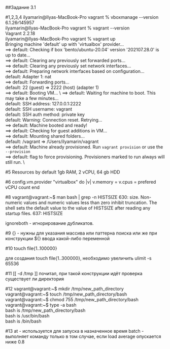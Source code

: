 ##Задание 3.1

#1,2,3,4
ilyamarin@Ilyas-MacBook-Pro vagrant % vboxmanage --version \
6.1.26r145957 \
ilyamarin@Ilyas-MacBook-Pro vagrant % vagrant --version \
Vagrant 2.2.18 \
ilyamarin@Ilyas-MacBook-Pro vagrant % vagrant up \
Bringing machine 'default' up with 'virtualbox' provider... \
==> default: Checking if box 'bento/ubuntu-20.04' version '202107.28.0' is up to date... \
==> default: Clearing any previously set forwarded ports... \
==> default: Clearing any previously set network interfaces... \
==> default: Preparing network interfaces based on configuration... \
    default: Adapter 1: nat \
==> default: Forwarding ports... \
    default: 22 (guest) => 2222 (host) (adapter 1) \
==> default: Booting VM... \ 
==> default: Waiting for machine to boot. This may take a few minutes... \
    default: SSH address: 127.0.0.1:2222 \
    default: SSH username: vagrant \
    default: SSH auth method: private key \
    default: Warning: Connection reset. Retrying... \
==> default: Machine booted and ready! \
==> default: Checking for guest additions in VM... \
==> default: Mounting shared folders... \
    default: /vagrant => /Users/ilyamarin/vagrant \
==> default: Machine already provisioned. Run `vagrant provision` or use the `--provision` \
==> default: flag to force provisioning. Provisioners marked to run always will still run. \

#5
Resources by default 1gb RAM, 2 vCPU, 64 gb HDD

#6
config.vm.provider "virtualbox" do |v|
  v.memory = 
  v.cpus = prefered vCPU count
end

#8
vagrant@vagrant:~$ man bash | grep -n HISTSIZE
630:              size.  Non-numeric values and numeric values less than zero inhibit truncation.  The shell sets the default value to the value of HISTSIZE after reading any startup files.
637:       HISTSIZE

ignoreboth - игнорирование дубликатов.

#9
{} - нужны для указания массива или паттерна поиска или же при конструкции ${} ввода какой-либо переменной

#10
touch file{1..100000}

для создания touch file{1..300000}, необходимо увеличить ulimit -s 65536

#11
[[ -d /tmp ]] почитал, при такой конструкции идёт проверка существует ли директория

#12
vagrant@vagrant:~$ mkdir /tmp/new_path_directory \
vagrant@vagrant:~$ touch /tmp/new_path_directory/bash \
vagrant@vagrant:~$ chmod 755 /tmp/new_path_directory/bash \
vagrant@vagrant:~$ type -a bash \
bash is /tmp/new_path_directory/bash \
bash is /usr/bin/bash \
bash is /bin/bash

#13
at - используется для запуска в назначенное время
batch -  выполняет команду только в том случае, если load average опускается ниже 0.8